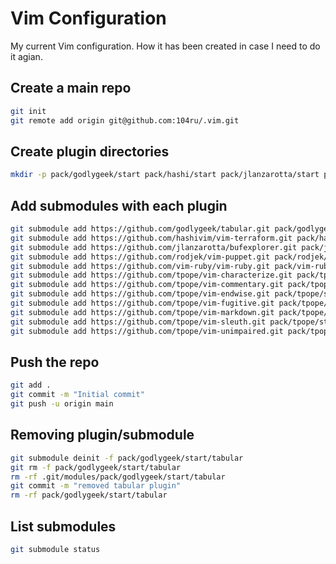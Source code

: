 Vim Configuration
=================

My current Vim configuration. How it has been created in case I need to do it agian.

## Create a main repo

```bash
git init
git remote add origin git@github.com:104ru/.vim.git
```

## Create plugin directories

```bash
mkdir -p pack/godlygeek/start pack/hashi/start pack/jlanzarotta/start pack/rodjek/start pack/vim-ruby/start pack/tpope/start
```

## Add submodules with each plugin

```bash
git submodule add https://github.com/godlygeek/tabular.git pack/godlygeek/start/tabular
git submodule add https://github.com/hashivim/vim-terraform.git pack/hashi/start/vim-terraform
git submodule add https://github.com/jlanzarotta/bufexplorer.git pack/jlanzarotta/start/bufexplorer
git submodule add https://github.com/rodjek/vim-puppet.git pack/rodjek/start/vim-puppet
git submodule add https://github.com/vim-ruby/vim-ruby.git pack/vim-ruby/start/vim-ruby
git submodule add https://github.com/tpope/vim-characterize.git pack/tpope/start/vim-characterize
git submodule add https://github.com/tpope/vim-commentary.git pack/tpope/start/vim-commentary
git submodule add https://github.com/tpope/vim-endwise.git pack/tpope/start/vim-endwise
git submodule add https://github.com/tpope/vim-fugitive.git pack/tpope/start/vim-fugitive
git submodule add https://github.com/tpope/vim-markdown.git pack/tpope/start/vim-markdown
git submodule add https://github.com/tpope/vim-sleuth.git pack/tpope/start/vim-sleuth
git submodule add https://github.com/tpope/vim-unimpaired.git pack/tpope/start/vim-unimpaired
```

## Push the repo

```bash
git add .
git commit -m "Initial commit"
git push -u origin main
```

## Removing plugin/submodule

```bash
git submodule deinit -f pack/godlygeek/start/tabular
git rm -f pack/godlygeek/start/tabular
rm -rf .git/modules/pack/godlygeek/start/tabular
git commit -m "removed tabular plugin"
rm -rf pack/godlygeek/start/tabular
```

## List submodules

```bash
git submodule status
```
